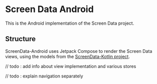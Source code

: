 # Screen Data Android

This is the Android implementation of the Screen Data project.



## Structure

ScreenData-Android uses Jetpack Compose to render the Screen Data views, using the models from the [ScreenData-Kotlin project](https://github.com/ServerDriven/ScreenData-kotlin). 

// todo : add info about view implementation and various stores

// todo : explain navigation separately 

